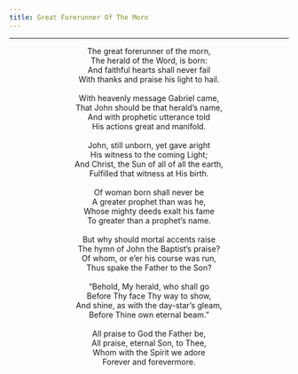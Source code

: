 ```yaml
---
title: Great Forerunner Of The Morn
---
```


---
<center>
The great forerunner of the morn,<br/>
The herald of the Word, is born:<br/>
And faithful hearts shall never fail<br/>
With thanks and praise his light to hail.<br/>
<br/>
With heavenly message Gabriel came,<br/>
That John should be that herald’s name,<br/>
And with prophetic utterance told<br/>
His actions great and manifold.<br/>
<br/>
John, still unborn, yet gave aright<br/>
His witness to the coming Light;<br/>
And Christ, the Sun of all of all the earth,<br/>
Fulfilled that witness at His birth.<br/>
<br/>
Of woman born shall never be<br/>
A greater prophet than was he,<br/>
Whose mighty deeds exalt his fame<br/>
To greater than a prophet’s name.<br/>
<br/>
But why should mortal accents raise<br/>
The hymn of John the Baptist’s praise?<br/>
Of whom, or e’er his course was run,<br/>
Thus spake the Father to the Son?<br/>
<br/>
“Behold, My herald, who shall go<br/>
Before Thy face Thy way to show,<br/>
And shine, as with the day-star’s gleam,<br/>
Before Thine own eternal beam.”<br/>
<br/>
All praise to God the Father be,<br/>
All praise, eternal Son, to Thee,<br/>
Whom with the Spirit we adore<br/>
Forever and forevermore.<br/>
 
</center>
